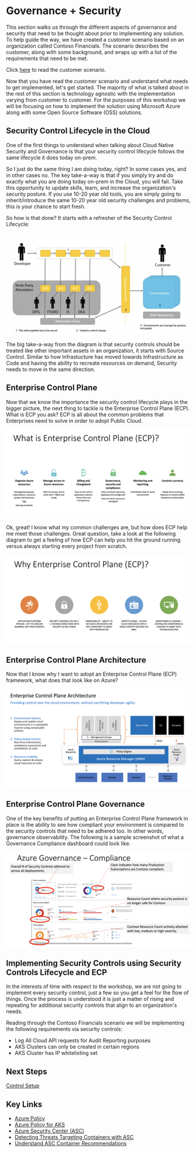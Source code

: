 # Governance + Security

This section walks us through the different aspects of governance and security that need to be thought about prior to implementing any solution. To help guide the way, we have created a customer scenario based on an organization called Contoso Financials. The scenario describes the customer, along with some background, and wraps up with a list of the requirements that need to be met.

Click [here](SCENARIO.md) to read the customer scenario.

Now that you have read the customer scenario and understand what needs to get implemented, let's get started. The majority of what is talked about in the rest of this section is technology agnostic with the implementation varying from customer to customer. For the purposes of this workshop we will be focusing on how to implement the solution using Microsoft Azure along with some Open Source Software (OSS) solutions.

## Security Control Lifecycle in the Cloud

One of the first things to understand when talking about Cloud Native Security and Governance is that your security control lifecycle follows the same lifecycle it does today on-prem.

So I just do the same thing I am doing today, right? In some cases yes, and in other cases no. The key take-a-way is that if you simply try and do exactly what you are doing today on-prem in the Cloud, you will fail. Take this opportunity to update skills, learn, and increase the organization's security posture. If you use 10-20 year old tools, you are simply going to inherit/introduce the same 10-20 year old security challenges and problems, this is your chance to start fresh.

So how is that done? It starts with a refresher of the Security Control Lifecycle:

![Security Control Lifecycle](/governance-security/img/SecurityControlLifecycle.png)

The big take-a-way from the diagram is that security controls should be treated like other important assets in an organization, it starts with Source Control. Similar to how Infrastucture has moved towards Infrastructure as Code and having the ability to recreate resources on demand, Security needs to move in the same direction.

## Enterprise Control Plane

Now that we know the importance the security control lifecycle plays in the bigger picture, the next thing to tackle is the Enterprise Control Plane (ECP). What is ECP you ask? ECP is all about the common problems that Enterprises need to solve in order to adopt Public Cloud.

![Enterprise Control Plane](/governance-security/img/EnterpriseControlPlane.png)

Ok, great! I know what my common challenges are, but how does ECP help me meet those challenges. Great question, take a look at the following diagram to get a feeling of how ECP can help you hit the ground running versus always starting every project from scratch.

![Enterprise Control Plane - Why?](/governance-security/img/EnterpriseControlPlaneWhy.png)

## Enterprise Control Plane Architecture

Now that I know why I want to adopt an Enterprise Control Plane (ECP) framework, what does that look like on Azure?

![Enterprise Control Plane Architecture?](/governance-security/img/EnterpriseControlPlaneArchitecture.png)

## Enterprise Control Plane Governance

One of the key benefits of putting an Enterprise Control Plane framework in place is the ability to see how compliant your environment is compared to the security controls that need to be adhered too. In other words, governance observability. The following is a sample screenshot of what a Governance Compliance dashboard could look like.

![Enterprise Control Plane Governance?](/governance-security/img/EnterpriseControlPlaneGovernance.png)

## Implementing Security Controls using Security Controls Lifecycle and ECP

In the interests of time with respect to the workshop, we are not going to implement every security control, just a few so you get a feel for the flow of things. Once the process is understood it is just a matter of rising and repeating for additional security controls that align to an organization's needs.

Reading through the Contoso Financials scenario we will be implementing the following requirements via security controls:

* Log All Cloud API requests for Audit Reporting purposes
* AKS Clusters can only be created in certain regions
* AKS Cluster has IP whitelisting set

## Next Steps

[Control Setup](/governance-security/CONTROL_SETUP.md)

## Key Links

* [Azure Policy](https://docs.microsoft.com/en-us/azure/governance/policy/overview)
* [Azure Policy for AKS](https://docs.microsoft.com/en-us/azure/governance/policy/concepts/rego-for-aks)
* [Azure Security Center (ASC)](https://docs.microsoft.com/en-us/azure/security-center/security-center-intro)
* [Detecting Threats Targeting Containers with ASC](https://azure.microsoft.com/en-us/blog/detecting-threats-targeting-containers-with-azure-security-center/)
* [Understand ASC Container Recommendations](https://docs.microsoft.com/en-us/azure/security-center/security-center-container-recommendations)
